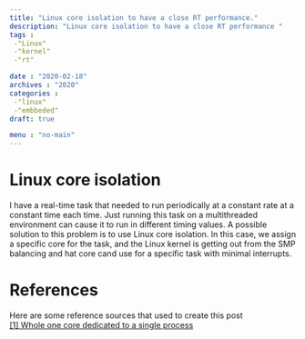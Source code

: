 ```yaml
---
title: "Linux core isolation to have a close RT performance."
description: "Linux core isolation to have a close RT performance "
tags : 
 -"Linux"
 -"kernel"
 -"rt"

date : "2020-02-18"
archives : "2020"
categories : 
 -"linux"
 -"embbeded"
draft: true

menu : "no-main"
---
```

# Linux core isolation
I have a real-time task that needed to run periodically at a constant rate at a constant time each time. Just running this task on a multithreaded environment can cause it to run in different timing values. A possible solution to this problem is to use Linux core isolation. In this case, we assign a specific core for the task, and the Linux kernel is getting out from the SMP balancing and hat core cand use for a specific task with minimal interrupts.  




# References
Here are some reference sources that used to create this post  
[[1] Whole one core dedicated to a single process](https://stackoverflow.com/questions/13583146/whole-one-core-dedicated-to-single-process) 
